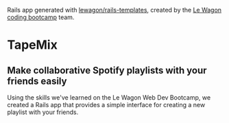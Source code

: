Rails app generated with [lewagon/rails-templates](https://github.com/lewagon/rails-templates), created by the [Le Wagon coding bootcamp](https://www.lewagon.com) team.


# TapeMix 

## Make collaborative Spotify playlists with your friends easily

Using the skills we've learned on the Le Wagon Web Dev Bootcamp, we created a Rails app that provides a simple interface for creating a new playlist with your friends.
